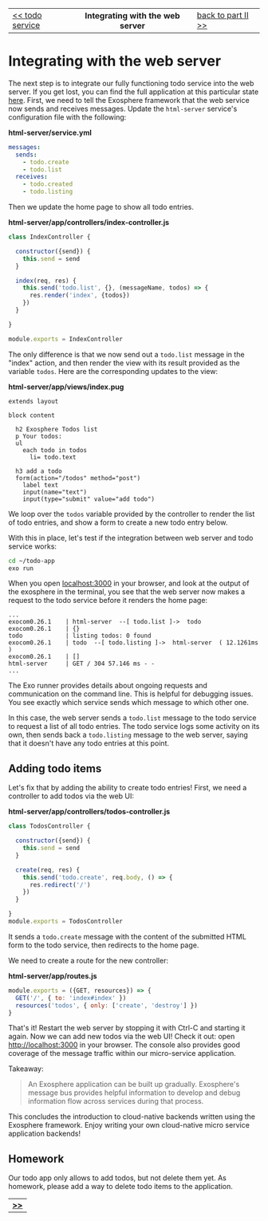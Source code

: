 <table>
  <tr>
    <td><a href="08_todo_service.md">&lt;&lt; todo service</a></td>
    <th>Integrating with the web server</th>
    <td><a href="../readme.md">back to part II &gt;&gt;</a></td>
  </tr>
</table>


# Integrating with the web server

The next step is to integrate our fully functioning todo service into the web server.
If you get lost, you can find the full application at this particular state [here](code_09).
First, we need to tell the Exosphere framework
that the web service now sends and receives messages.
Update the `html-server` service's configuration file with the following:

<a class="runMarkdown_updateYmlFile">

__html-server/service.yml__

```yml
messages:
  sends:
    - todo.create
    - todo.list
  receives:
    - todo.created
    - todo.listing
```
</a>

Then we update the home page to show all todo entries.

<a class="runMarkdown_createFileWithContent">

__html-server/app/controllers/index-controller.js__

```js
class IndexController {

  constructor({send}) {
    this.send = send
  }

  index(req, res) {
    this.send('todo.list', {}, (messageName, todos) => {
      res.render('index', {todos})
    })
  }

}

module.exports = IndexController
```
</a>

The only difference is that we now send out a `todo.list` message in the "index" action,
and then render the view with its result provided as the variable `todos`.
Here are the corresponding updates to the view:

<a class="runMarkdown_createFileWithContent">

__html-server/app/views/index.pug__

```pug
extends layout

block content

  h2 Exosphere Todos list
  p Your todos:
  ul
    each todo in todos
      li= todo.text

  h3 add a todo
  form(action="/todos" method="post")
    label text
    input(name="text")
    input(type="submit" value="add todo")
```
</a>

We loop over the `todos` variable provided by the controller
to render the list of todo entries,
and show a form to create a new todo entry below.

With this in place,
let's test if the integration between web server and todo service works:

<a class="runMarkdown_consoleWithDollarPrompt">

```bash
cd ~/todo-app
exo run
```
</a>

When you open [localhost:3000](http://localhost:3000) in your browser,
and look at the output of the exosphere in the terminal,
you see that the web server now makes a request to the todo service
before it renders the home page:

```
...
exocom0.26.1    | html-server  --[ todo.list ]->  todo
exocom0.26.1    | {}
todo            | listing todos: 0 found
exocom0.26.1    | todo  --[ todo.listing ]->  html-server  ( 12.1261ms )
exocom0.26.1    | []
html-server     | GET / 304 57.146 ms - -
...
```

The Exo runner provides details about ongoing requests and communication
on the command line.
This is helpful for debugging issues.
You see exactly which service sends which message to which other one.

In this case, the web server sends a `todo.list` message to the todo service
to request a list of all todo entries.
The todo service logs some activity on its own,
then sends back a `todo.listing` message to the web server,
saying that it doesn't have any todo entries at this point.


## Adding todo items

Let's fix that by adding the ability to create todo entries!
First, we need a controller to add todos via the web UI:

<a class="runMarkdown_createFileWithContent">

__html-server/app/controllers/todos-controller.js__

```js
class TodosController {

  constructor({send}) {
    this.send = send
  }

  create(req, res) {
    this.send('todo.create', req.body, () => {
      res.redirect('/')
    })
  }

}
module.exports = TodosController
```
</a>

It sends a `todo.create` message
with the content of the submitted HTML form
to the todo service,
then redirects to the home page.

We need to create a route for the new controller:

<a class="runMarkdown_createFileWithContent">

__html-server/app/routes.js__

```js
module.exports = ({GET, resources}) => {
  GET('/', { to: 'index#index' })
  resources('todos', { only: ['create', 'destroy'] })
}
```
</a>

That's it!
Restart the web server by stopping it with Ctrl-C and starting it again.
Now we can add new todos via the web UI! 
Check it out: open [http://localhost:3000]() in your browser.
The console also provides good coverage
of the message traffic within our micro-service application.

Takeaway:
> An Exosphere application can be built up gradually.
> Exosphere's message bus provides helpful information
> to develop and debug information flow across services
> during that process.

This concludes the introduction to cloud-native backends written using the Exosphere framework.
Enjoy writing your own cloud-native micro service application backends!


## Homework

Our todo app only allows to add todos, but not delete them yet.
As homework, please add a way to delete todo items to the application.


<table>
  <tr>
    <td><a href="/tutorial/part_2/readme.md"><b>&gt;&gt;</b></a></td>
  </tr>
</table>
